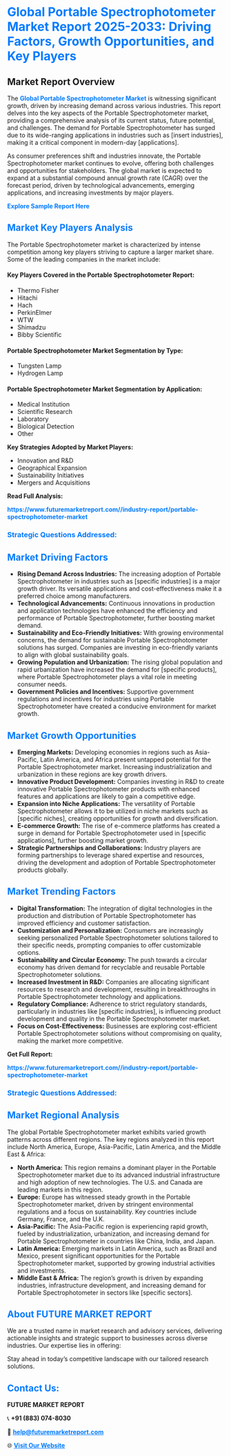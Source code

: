 <h1 style="color: #007BFF;">Global Portable Spectrophotometer Market Report 2025-2033: Driving Factors, Growth Opportunities, and Key Players</h1>

<section id="overview">
<h2>Market Report Overview</h2>
<p>The <a href="https://www.futuremarketreport.com//industry-report/portable-spectrophotometer-market" style="color: #007BFF; text-decoration: none;"><strong>Global Portable Spectrophotometer Market</strong></a> is witnessing significant growth, driven by increasing demand across various industries. This report delves into the key aspects of the Portable Spectrophotometer market, providing a comprehensive analysis of its current status, future potential, and challenges. The demand for Portable Spectrophotometer has surged due to its wide-ranging applications in industries such as [insert industries], making it a critical component in modern-day [applications].</p>
<p>As consumer preferences shift and industries innovate, the Portable Spectrophotometer market continues to evolve, offering both challenges and opportunities for stakeholders. The global market is expected to expand at a substantial compound annual growth rate (CAGR) over the forecast period, driven by technological advancements, emerging applications, and increasing investments by major players.</p>
</section>

<section id="overview">
<p><a href="https://www.futuremarketreport.com//request-sample/reportId=89926" style="color: #007BFF; text-decoration: none;"><strong>Explore Sample Report Here</strong></a></p>
</section>

<section id="key-players">
<h2 style="color: #007BFF;">Market Key Players Analysis</h2>
<p>The Portable Spectrophotometer market is characterized by intense competition among key players striving to capture a larger market share. Some of the leading companies in the market include:</p>
<h4>Key Players Covered in the Portable Spectrophotometer Report:</h4>
<ul><li>Thermo Fisher</li><li>Hitachi</li><li>Hach</li><li>PerkinElmer</li><li>WTW</li><li>Shimadzu</li><li>Bibby Scientific</li></ul>
<h4>Portable Spectrophotometer Market Segmentation by Type:</h4>
<ul><li>Tungsten Lamp</li><li>Hydrogen Lamp</li></ul>

<h4>Portable Spectrophotometer Market Segmentation by Application:</h4>
<ul><li>Medical Institution</li><li>Scientific Research</li><li>Laboratory</li><li>Biological Detection</li><li>Other</li></ul>
<p><strong>Key Strategies Adopted by Market Players:</strong></p>
<ul>
<li>Innovation and R&D</li>
<li>Geographical Expansion</li>
<li>Sustainability Initiatives</li>
<li>Mergers and Acquisitions</li>
</ul>
</section>

<section>
<p><strong>Read Full Analysis: </strong></p><a href="https://www.futuremarketreport.com//industry-report/portable-spectrophotometer-market" style="color: #007BFF; text-decoration: none;"><strong>https://www.futuremarketreport.com//industry-report/portable-spectrophotometer-market</strong></a>
<h3 style="color: #007BFF;">Strategic Questions Addressed:</h3>
</section>

<section id="driving-factors">
<h2 style="color: #007BFF;">Market Driving Factors</h2>
<ul>
<li><strong>Rising Demand Across Industries:</strong> The increasing adoption of Portable Spectrophotometer in industries such as [specific industries] is a major growth driver. Its versatile applications and cost-effectiveness make it a preferred choice among manufacturers.</li>
<li><strong>Technological Advancements:</strong> Continuous innovations in production and application technologies have enhanced the efficiency and performance of Portable Spectrophotometer, further boosting market demand.</li>
<li><strong>Sustainability and Eco-Friendly Initiatives:</strong> With growing environmental concerns, the demand for sustainable Portable Spectrophotometer solutions has surged. Companies are investing in eco-friendly variants to align with global sustainability goals.</li>
<li><strong>Growing Population and Urbanization:</strong> The rising global population and rapid urbanization have increased the demand for [specific products], where Portable Spectrophotometer plays a vital role in meeting consumer needs.</li>
<li><strong>Government Policies and Incentives:</strong> Supportive government regulations and incentives for industries using Portable Spectrophotometer have created a conducive environment for market growth.</li>
</ul>
</section>

<section id="growth-opportunities">
<h2 style="color: #007BFF;">Market Growth Opportunities</h2>
<ul>
<li><strong>Emerging Markets:</strong> Developing economies in regions such as Asia-Pacific, Latin America, and Africa present untapped potential for the Portable Spectrophotometer market. Increasing industrialization and urbanization in these regions are key growth drivers.</li>
<li><strong>Innovative Product Development:</strong> Companies investing in R&D to create innovative Portable Spectrophotometer products with enhanced features and applications are likely to gain a competitive edge.</li>
<li><strong>Expansion into Niche Applications:</strong> The versatility of Portable Spectrophotometer allows it to be utilized in niche markets such as [specific niches], creating opportunities for growth and diversification.</li>
<li><strong>E-commerce Growth:</strong> The rise of e-commerce platforms has created a surge in demand for Portable Spectrophotometer used in [specific applications], further boosting market growth.</li>
<li><strong>Strategic Partnerships and Collaborations:</strong> Industry players are forming partnerships to leverage shared expertise and resources, driving the development and adoption of Portable Spectrophotometer products globally.</li>
</ul>
</section>

<section id="trending-factors">
<h2 style="color: #007BFF;">Market Trending Factors</h2>
<ul>
<li><strong>Digital Transformation:</strong> The integration of digital technologies in the production and distribution of Portable Spectrophotometer has improved efficiency and customer satisfaction.</li>
<li><strong>Customization and Personalization:</strong> Consumers are increasingly seeking personalized Portable Spectrophotometer solutions tailored to their specific needs, prompting companies to offer customizable options.</li>
<li><strong>Sustainability and Circular Economy:</strong> The push towards a circular economy has driven demand for recyclable and reusable Portable Spectrophotometer solutions.</li>
<li><strong>Increased Investment in R&D:</strong> Companies are allocating significant resources to research and development, resulting in breakthroughs in Portable Spectrophotometer technology and applications.</li>
<li><strong>Regulatory Compliance:</strong> Adherence to strict regulatory standards, particularly in industries like [specific industries], is influencing product development and quality in the Portable Spectrophotometer market.</li>
<li><strong>Focus on Cost-Effectiveness:</strong> Businesses are exploring cost-efficient Portable Spectrophotometer solutions without compromising on quality, making the market more competitive.</li>
</ul>
</section>

<section>
<p><strong>Get Full Report: </strong></p><a href="https://www.futuremarketreport.com//industry-report/portable-spectrophotometer-market" style="color: #007BFF; text-decoration: none;"><strong>https://www.futuremarketreport.com//industry-report/portable-spectrophotometer-market</strong></a>
<h3 style="color: #007BFF;">Strategic Questions Addressed:</h3>
</section>


<section id="regional-analysis">
<h2 style="color: #007BFF;">Market Regional Analysis</h2>
<p>The global Portable Spectrophotometer market exhibits varied growth patterns across different regions. The key regions analyzed in this report include North America, Europe, Asia-Pacific, Latin America, and the Middle East & Africa:</p>
<ul>
<li><strong>North America:</strong> This region remains a dominant player in the Portable Spectrophotometer market due to its advanced industrial infrastructure and high adoption of new technologies. The U.S. and Canada are leading markets in this region.</li>
<li><strong>Europe:</strong> Europe has witnessed steady growth in the Portable Spectrophotometer market, driven by stringent environmental regulations and a focus on sustainability. Key countries include Germany, France, and the U.K.</li>
<li><strong>Asia-Pacific:</strong> The Asia-Pacific region is experiencing rapid growth, fueled by industrialization, urbanization, and increasing demand for Portable Spectrophotometer in countries like China, India, and Japan.</li>
<li><strong>Latin America:</strong> Emerging markets in Latin America, such as Brazil and Mexico, present significant opportunities for the Portable Spectrophotometer market, supported by growing industrial activities and investments.</li>
<li><strong>Middle East & Africa:</strong> The region’s growth is driven by expanding industries, infrastructure development, and increasing demand for Portable Spectrophotometer in sectors like [specific sectors].</li>
</ul>
</section>

<footer>
<h2 style="color: #007BFF;">About FUTURE MARKET REPORT</h2>
<p>We are a trusted name in market research and advisory services, delivering actionable insights and strategic support to businesses across diverse industries. Our expertise lies in offering:</p>

<p>Stay ahead in today’s competitive landscape with our tailored research solutions.</p>

<h2 style="color: #007BFF;">Contact Us:</h2>
<p><strong>FUTURE MARKET REPORT</strong></p>
<p>📞 <strong>+91 (883) 074-8030</strong></p>
<p>📧 <strong><a href="mailto:help@futuremarketreport.com" style="color: #007BFF;">help@futuremarketreport.com</a></strong></p>
<p>🌐 <strong><a href="https://www.futuremarketreport.com/" style="color: #007BFF;">Visit Our Website</a></strong></p>
</footer>